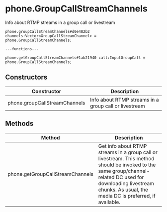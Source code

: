 # phone.GroupCallStreamChannels
Info about RTMP streams in a group call or livestream

```
phone.groupCallStreamChannels#d0e482b2 channels:Vector<GroupCallStreamChannel> = phone.GroupCallStreamChannels;

---functions---

phone.getGroupCallStreamChannels#1ab21940 call:InputGroupCall = phone.GroupCallStreamChannels;
```

## Constructors
| Constructor | Description |
| ---- | ----------- |
| phone.groupCallStreamChannels | Info about RTMP streams in a group call or livestream |


## Methods
| Method | Description |
| ---- | ----------- |
| phone.getGroupCallStreamChannels | Get info about RTMP streams in a group call or livestream.  This method should be invoked to the same group/channel-related DC used for downloading livestream chunks.  As usual, the media DC is preferred, if available. |


